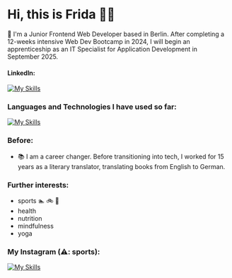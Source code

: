 # Hi, this is Frida 🏳️‍🌈

🌱 I'm a Junior Frontend Web Developer based in Berlin. After completing a 12-weeks intensive Web Dev Bootcamp in 2024, I will begin an apprenticeship as an IT Specialist for Application Development in September 2025.


#### LinkedIn:
[![My Skills](https://skillicons.dev/icons?i=linkedin)](https://www.linkedin.com/in/frida-lemke)

### Languages and Technologies I have used so far: 

[![My Skills](https://skillicons.dev/icons?i=bootstrap,css,figma,git,github,html,js,mongodb,nextjs,npm,react,typescript,vite,vscode)]()

  
### Before:

- 📚 I am a career changer. Before transitioning into tech, I worked for 15 years as a literary translator, translating books from English to German.

### Further interests:
- sports 🏊 🚲 🏃 
- health
- nutrition
- mindfulness
- yoga

  
### My Instagram (⚠️: sports):
[![My Skills](https://skillicons.dev/icons?i=instagram)](https://www.instagram.com/frida_unterwegs/)





